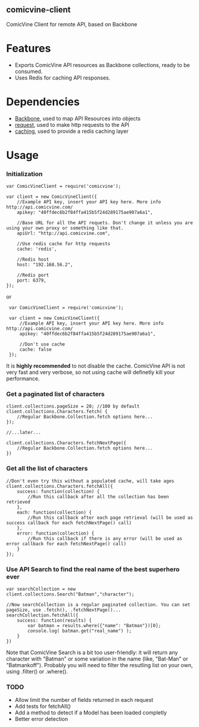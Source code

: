 comicvine-client
----------------

ComicVine Client for remote API, based on Backbone

Features
========

* Exports ComicVine API resources as Backbone collections, ready to be consumed.
* Uses Redis for caching API responses.

Dependencies
============

* [Backbone](http://backbonejs.org/), used to map API Resources into objects
* [request](https://github.com/mikeal/request), used to make http requests to the API
* [caching](https://github.com/mape/node-caching), used to provide a redis caching layer


Usage
========

### Initialization

    var ComicVineClient = require('comicvine');

    var client = new ComicVineClient({
        //Example API key, insert your API key here. More info http://api.comicvine.com/
        apikey: "40ffdec6b2f84ffa415b5f24d289175ae907a6a1",

        //Base URL for all the API requets. Don't change it unless you are using your own proxy or something like that.
        apiUrl: "http://api.comicvine.com",

        //Use redis cache for http requests
        cache: 'redis',

        //Redis host
        host: "192.168.56.2",

        //Redis port
        port: 6379,
    });

or

     var ComicVineClient = require('comicvine');

     var client = new ComicVineClient({
         //Example API key, insert your API key here. More info http://api.comicvine.com/
         apikey: "40ffdec6b2f84ffa415b5f24d289175ae907a6a1",

         //Don't use cache
         cache: false
     });


It is **highly recommended** to not disable the cache. ComicVine API is not very fast and very verbose, so not using cache will definetly kill your performance.


### Get a paginated list of characters

    client.collections.pageSize = 20; //100 by default
    client.collections.Characters.fetch( {
        //Regular Backbone.Collection.fetch options here...
    });

    //...later...

    client.collections.Characters.fetchNextPage({
        //Regular Backbone.Collection.fetch options here...
    })


### Get all the list of characters

    //Don't even try this without a populated cache, will take ages
    client.collections.Characters.fetchAll({
        success: function(collection) {
            //Run this callback after all the collection has been retrieved
        },
        each: function(collection) {
            //Run this callback after each page retrieval (will be used as success callback for each fetchNextPage() call)
        },
        error: function(collection) {
            //Run this callback if there is any error (will be used as error callback for each fetchNextPage() call)
        }
    });

### Use API Search to find the real name of the best superhero ever

    var searchCollection = new client.collections.Search("Batman","character");

    //Now searchCollection is a regular paginated collection. You can set pageSize, use .fetch(), .fetchNextPage()...
    searchCollection.fetchAll({
        success: function(results) {
            var batman = results.where({"name": "Batman"})[0];
            console.log( batman.get("real_name") );
        }
    })

Note that ComicVine Search is a bit too user-friendly: it will return any character with "Batman" or some variation in the name (like, "Bat-Man" or "Batmankoff"). Probably you will need to filter the resutling list on your own, using .filter() or .where().


### TODO

* Allow limit the number of fields returned in each request
* Add tests for fetchAll()
* Add a method to detect if a Model has been loaded completly
* Better error detection
